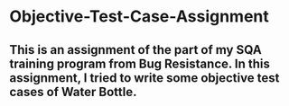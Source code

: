 # Objective-Test-Case-Assignment

## This is an assignment of the part of my SQA training program from Bug Resistance. In this assignment, I tried to write some objective test cases of Water Bottle. 
